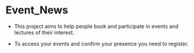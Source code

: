 # Event_News
- This project aims to help people book and participate in events and lectures of their interest.

- To access your events and confirm your presence you need to register.
